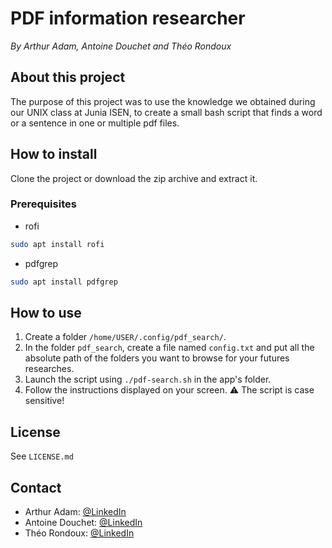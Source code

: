 # PDF information researcher
*By Arthur Adam, Antoine Douchet and Théo Rondoux*

## About this project
The purpose of this project was to use the knowledge we obtained during our UNIX class at Junia ISEN, to create a small bash script that finds a word or a sentence in one or multiple pdf files.

## How to install 
Clone the project or download the zip archive and extract it.

### Prerequisites
- rofi
```bash
sudo apt install rofi
```
- pdfgrep
```bash
sudo apt install pdfgrep
```

## How to use
1. Create a folder `/home/USER/.config/pdf_search/`.
2. In the folder `pdf_search`, create a file named `config.txt` and put all the absolute path of the folders you want to browse for your futures researches.
3. Launch the script using `./pdf-search.sh` in the app's folder.
4. Follow the instructions displayed on your screen.
⚠ The script is case sensitive!

## License
See `LICENSE.md`

## Contact
- Arthur Adam: [@LinkedIn](https://www.linkedin.com/in/arthur-adam-749627208/)
- Antoine Douchet: [@LinkedIn](https://www.linkedin.com/in/antoine-douchet-622b22241/)
- Théo Rondoux: [@LinkedIn](https://www.linkedin.com/in/theo-rondoux-948ba720a/)
